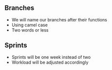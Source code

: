 ## Branches
* We will name our branches after their functions
* Using camel case 
* Two words or less

## Sprints
* Sprints will be one week instead of two
* Workload will be adjusted accordingly 
